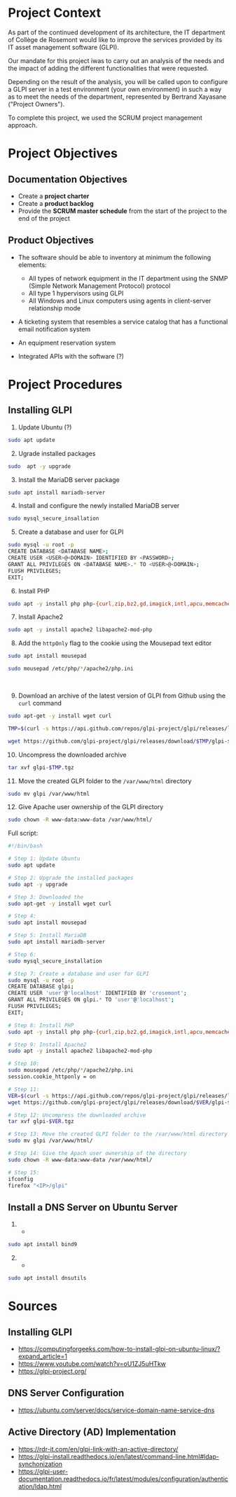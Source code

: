 # Project Context

As part of the continued development of its architecture, the IT department of Collège de Rosemont would like to improve the services provided by its IT asset management software (GLPI).

Our mandate for this project iwas to carry out an analysis of the needs and the impact of adding the different functionalities that were requested.

Depending on the result of the analysis, you will be called upon to configure a GLPI server in a test environment (your own environment) in such a way as to meet the needs of the department, represented by Bertrand Xayasane ("Project Owners").

To complete this project, we used the SCRUM project management approach.

# Project Objectives

## Documentation Objectives

- Create a **project charter**
- Create a **product backlog**
- Provide the **SCRUM master schedule** from the start of the project to the end of the project

## Product Objectives

- The software should be able to inventory at minimum the following elements:
  -  All types of network equipment in the IT department using the SNMP (Simple Network Management Protocol) protocol
  -  All type 1 hypervisors using GLPI
  -  All Windows and Linux computers using agents in client-server relationship mode
 
- A ticketing system that resembles a service catalog that has a functional email notification system

- An equipment reservation system

- Integrated APIs with the software (?)

# Project Procedures

## Installing GLPI

1. Update Ubuntu (?)
```Bash
sudo apt update
```

2. Ugrade installed packages
```Bash
sudo  apt -y upgrade
```

3. Install the MariaDB server package
```Bash
sudo apt install mariadb-server
```

4. Install and configure the newly installed MariaDB server
```Bash
sudo mysql_secure_insallation
```

5. Create a database and user for GLPI
```Bash
sudo mysql -u root -p
CREATE DATABASE <DATABASE NAME>;
CREATE USER <USER>@<DOMAIN> IDENTIFIED BY <PASSWORD>;
GRANT ALL PRIVILEGES ON <DATABASE NAME>.* TO <USER>@<DOMAIN>;
FLUSH PRIVILEGES;
EXIT;
```

6. Install PHP
```Bash
sudo apt -y install php php-{curl,zip,bz2,gd,imagick,intl,apcu,memcache,imap,mysql,cas,ldap,tidy,pear,xmlrpc,pspell,mbstring,json,iconv,xml,gd,xsl}
```

7. Install Apache2
```Bash
sudo apt -y install apache2 libapache2-mod-php
```

8. Add the `httpOnly` flag to the cookie using the Mousepad text editor
```Bash
sudo apt install mousepad
```
```Bash
sudo mousepad /etc/php/*/apache2/php.ini
```
![]()
![]()

9. Download an archive of the latest version of GLPI from Github using the `curl` command
```Bash
sudo apt-get -y install wget curl
```
```Bash
TMP=$(curl -s https://api.github.com/repos/glpi-project/glpi/releases/latest|grep tag_name|cut -d '"' -f 4)
```
```Bash
wget https://github.com/glpi-project/glpi/releases/download/$TMP/glpi-$TMP.tgz
```

10. Uncompress the downloaded archive
```Bash
tar xvf glpi-$TMP.tgz
```

11. Move the created GLPI folder to the `/var/www/html` directory
```Bash
sudo mv glpi /var/www/html
```

12. Give Apache user ownership of the GLPI directory
```Bash
sudo chown -R www-data:www-data /var/www/html/
```

Full script:
```Bash
#!/bin/bash

# Step 1: Update Ubuntu 
sudo apt update

# Step 2: Upgrade the installed packages 
sudo apt -y upgrade

# Step 3: Downloaded the 
sudo apt-get -y install wget curl

# Step 4:
sudo apt install mousepad

# Step 5: Install MariaDB  
sudo apt install mariadb-server

# Step 6:
sudo mysql_secure_installation

# Step 7: Create a database and user for GLPI
sudo mysql -u root -p
CREATE DATABASE glpi;
CREATE USER 'user'@'localhost' IDENTIFIED BY 'crosemont';
GRANT ALL PRIVILEGES ON glpi.* TO 'user'@'localhost';
FLUSH PRIVILEGES;
EXIT;

# Step 8: Install PHP 
sudo apt -y install php php-{curl,zip,bz2,gd,imagick,intl,apcu,memcache,imap,mysql,cas,ldap,tidy,pear,xmlrpc,pspell,mbstring,json,iconv,xml,gd,xsl}

# Step 9: Install Apache2
sudo apt -y install apache2 libapache2-mod-php

# Step 10:
sudo mousepad /etc/php/*/apache2/php.ini
session.cookie_httponly = on

# Step 11: 
VER=$(curl -s https://api.github.com/repos/glpi-project/glpi/releases/latest|grep tag_name|cut -d '"' -f 4)
wget https://github.com/glpi-project/glpi/releases/download/$VER/glpi-$VER.tgz

# Step 12: Uncompress the downloaded archive
tar xvf glpi-$VER.tgz

# Step 13: Move the created GLPI folder to the /var/www/html directory
sudo mv glpi /var/www/html/

# Step 14: Give the Apach user ownership of the directory
sudo chown -R www-data:www-data /var/www/html/

# Step 15: 
ifconfig
firefox "<IP>/glpi"
```

## Install a DNS Server on Ubuntu Server

1. -
```Bash
sudo apt install bind9
```

2. -
```Bash
sudo apt install dnsutils
```

# Sources

## Installing GLPI

- https://computingforgeeks.com/how-to-install-glpi-on-ubuntu-linux/?expand_article=1
- https://www.youtube.com/watch?v=oU1ZJ5uHTkw
- https://glpi-project.org/

## DNS Server Configuration

- https://ubuntu.com/server/docs/service-domain-name-service-dns

## Active Directory (AD) Implementation

- https://rdr-it.com/en/glpi-link-with-an-active-directory/
- https://glpi-install.readthedocs.io/en/latest/command-line.html#ldap-synchonization
- https://glpi-user-documentation.readthedocs.io/fr/latest/modules/configuration/authentication/ldap.html
